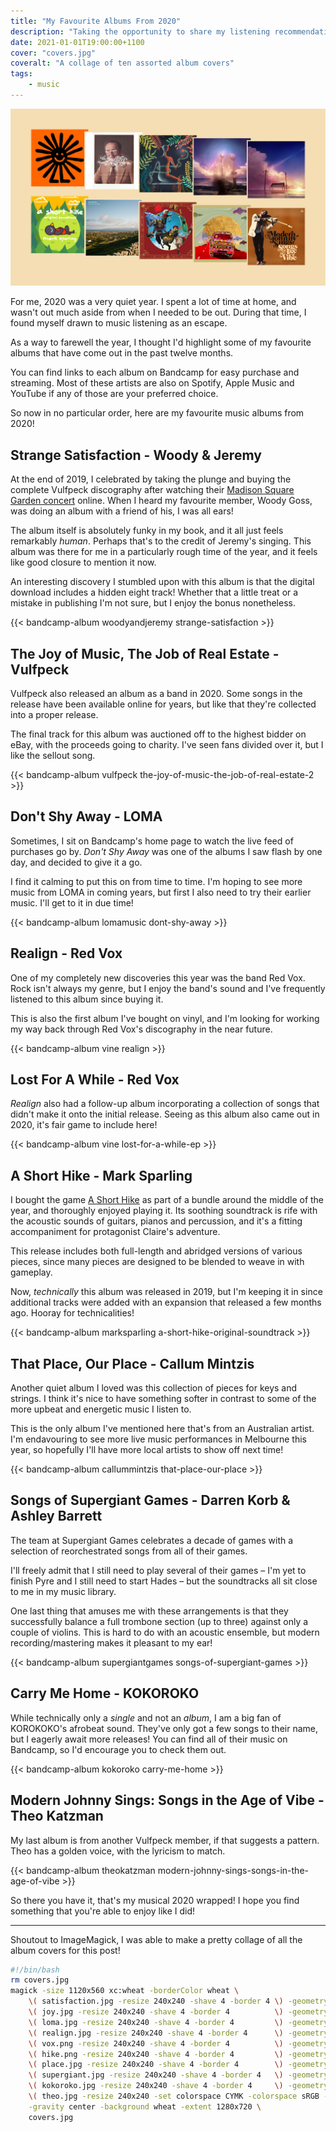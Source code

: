 ```yaml
---
title: "My Favourite Albums From 2020"
description: "Taking the opportunity to share my listening recommendations from the year past"
date: 2021-01-01T19:00:00+1100
cover: "covers.jpg"
coveralt: "A collage of ten assorted album covers"
tags:
    - music
---
```


![A collage of ten assorted album covers](./covers.jpg)

For me, 2020 was a very quiet year. I spent a lot of time at home, and wasn't out much aside from when I needed to be out. During that time, I found myself drawn to music listening as an escape.

As a way to farewell the year, I thought I'd highlight some of my favourite albums that have come out in the past twelve months.

<!--more-->

You can find links to each album on Bandcamp for easy purchase and streaming. Most of these artists are also on Spotify, Apple Music and YouTube if any of those are your preferred choice.

So now in no particular order, here are my favourite music albums from 2020!

## Strange Satisfaction - Woody & Jeremy

At the end of 2019, I celebrated by taking the plunge and buying the complete Vulfpeck discography after watching their [Madison Square Garden concert](https://www.youtube.com/watch?v=rv4wf7bzfFE) online. When I heard my favourite member, Woody Goss, was doing an album with a friend of his, I was all ears!

The album itself is absolutely funky in my book, and it all just feels remarkably _human_. Perhaps that's to the credit of Jeremy's singing. This album was there for me in a particularly rough time of the year, and it feels like good closure to mention it now.

An interesting discovery I stumbled upon with this album is that the digital download includes a hidden eight track! Whether that a little treat or a mistake in publishing I'm not sure, but I enjoy the bonus nonetheless.

{{< bandcamp-album woodyandjeremy strange-satisfaction >}}

## The Joy of Music, The Job of Real Estate - Vulfpeck

Vulfpeck also released an album as a band in 2020. Some songs in the release have been available online for years, but like that they're collected into a proper release.

The final track for this album was auctioned off to the highest bidder on eBay, with the proceeds going to charity. I've seen fans divided over it, but I like the sellout song.

{{< bandcamp-album vulfpeck the-joy-of-music-the-job-of-real-estate-2 >}}

## Don't Shy Away - LOMA

Sometimes, I sit on Bandcamp's home page to watch the live feed of purchases go by. _Don't Shy Away_ was one of the albums I saw flash by one day, and decided to give it a go.

I find it calming to put this on from time to time. I'm hoping to see more music from LOMA in coming years, but first I also need to try their earlier music. I'll get to it in due time!

{{< bandcamp-album lomamusic dont-shy-away >}}

## Realign - Red Vox

One of my completely new discoveries this year was the band Red Vox. Rock isn't always my genre, but I enjoy the band's sound and I've frequently listened to this album since buying it.

This is also the first album I've bought on vinyl, and I'm looking for working my way back through Red Vox's discography in the near future.

{{< bandcamp-album vine realign >}}

## Lost For A While - Red Vox

_Realign_ also had a follow-up album incorporating a collection of songs that didn't make it onto the initial release. Seeing as this album also came out in 2020, it's fair game to include here!

{{< bandcamp-album vine lost-for-a-while-ep >}}

## A Short Hike - Mark Sparling

I bought the game [A Short Hike](https://ashorthike.com/) as part of a bundle around the middle of the year, and thoroughly enjoyed playing it. Its soothing soundtrack is rife with the acoustic sounds of guitars, pianos and percussion, and it's a fitting accompaniment for protagonist Claire's adventure.

This release includes both full-length and abridged versions of various pieces, since many pieces are designed to be blended to weave in with gameplay.

Now, _technically_ this album was released in 2019, but I'm keeping it in since additional tracks were added with an expansion that released a few months ago. Hooray for technicalities!

{{< bandcamp-album marksparling a-short-hike-original-soundtrack >}}

## That Place, Our Place - Callum Mintzis

Another quiet album I loved was this collection of pieces for keys and strings. I think it's nice to have something softer in contrast to some of the more upbeat and energetic music I listen to.

This is the only album I've mentioned here that's from an Australian artist. I'm endavouring to see more live music performances in Melbourne this year, so hopefully I'll have more local artists to show off next time!

{{< bandcamp-album callummintzis that-place-our-place >}}

## Songs of Supergiant Games - Darren Korb & Ashley Barrett

The team at Supergiant Games celebrates a decade of games with a selection of reorchestrated songs from all of their games.

I'll freely admit that I still need to play several of their games – I'm yet to finish Pyre and I still need to start Hades – but the soundtracks all sit close to me in my music library.

One last thing that amuses me with these arrangements is that they successfully balance a full trombone section (up to three) against only a couple of violins. This is hard to do with an acoustic ensemble, but modern recording/mastering makes it pleasant to my ear!

{{< bandcamp-album supergiantgames songs-of-supergiant-games >}}

## Carry Me Home - KOKOROKO

While technically only a _single_ and not an _album_, I am a big fan of KOROKOKO's afrobeat sound. They've only got a few songs to their name, but I eagerly await more releases! You can find all of their music on Bandcamp, so I'd encourage you to check them out.

{{< bandcamp-album kokoroko carry-me-home >}}

## Modern Johnny Sings: Songs in the Age of Vibe - Theo Katzman

My last album is from another Vulfpeck member, if that suggests a pattern. Theo has a golden voice, with the lyricism to match.

{{< bandcamp-album theokatzman modern-johnny-sings-songs-in-the-age-of-vibe >}}

So there you have it, that's my musical 2020 wrapped! I hope you find something that you're able to enjoy like I did!

---

Shoutout to ImageMagick, I was able to make a pretty collage of all the album covers for this post!

```sh
#!/bin/bash
rm covers.jpg
magick -size 1120x560 xc:wheat -borderColor wheat \
    \( satisfaction.jpg -resize 240x240 -shave 4 -border 4 \) -geometry +0+0 -composite \
    \( joy.jpg -resize 240x240 -shave 4 -border 4          \) -geometry +220+12 -composite \
    \( loma.jpg -resize 240x240 -shave 4 -border 4         \) -geometry +440+24 -composite \
    \( realign.jpg -resize 240x240 -shave 4 -border 4      \) -geometry +660+36 -composite \
    \( vox.png -resize 240x240 -shave 4 -border 4          \) -geometry +880+48 -composite \
    \( hike.png -resize 240x240 -shave 4 -border 4         \) -geometry +0+272 -composite \
    \( place.jpg -resize 240x240 -shave 4 -border 4        \) -geometry +220+284 -composite \
    \( supergiant.jpg -resize 240x240 -shave 4 -border 4   \) -geometry +440+296 -composite \
    \( kokoroko.jpg -resize 240x240 -shave 4 -border 4     \) -geometry +660+308 -composite \
    \( theo.jpg -resize 240x240 -set colorspace CYMK -colorspace sRGB -shave 4 -border 4 \) -geometry +880+320 -composite \
    -gravity center -background wheat -extent 1280x720 \
    covers.jpg
```
